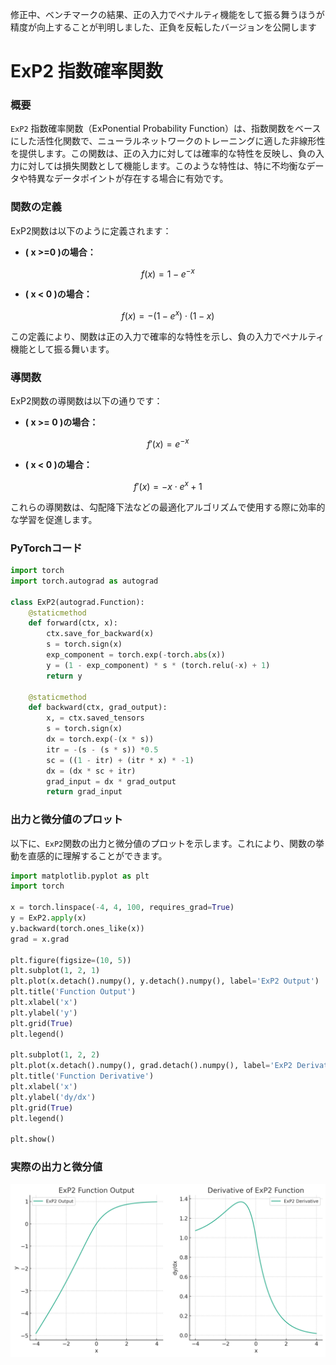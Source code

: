 修正中、ベンチマークの結果、正の入力でペナルティ機能をして振る舞うほうが精度が向上することが判明しました、正負を反転したバージョンを公開します
# ExP2 指数確率関数

### 概要
`ExP2` 指数確率関数（ExPonential Probability Function）は、指数関数をベースにした活性化関数で、ニューラルネットワークのトレーニングに適した非線形性を提供します。この関数は、正の入力に対しては確率的な特性を反映し、負の入力に対しては損失関数として機能します。このような特性は、特に不均衡なデータや特異なデータポイントが存在する場合に有効です。

### 関数の定義

ExP2関数は以下のように定義されます：

- **\( x >=0 \)の場合：**
```math
  f(x) = 1 - e^{-x}
```

- **\( x <  0 \)の場合：**
```math

  f(x) = -(1 - e^x) \cdot (1 - x)
```
この定義により、関数は正の入力で確率的な特性を示し、負の入力でペナルティ機能として振る舞います。

### 導関数

ExP2関数の導関数は以下の通りです：

- **\( x >= 0 \)の場合：**
```math
  f'(x) = e^{-x}
```

- **\( x <  0 \)の場合：**
```math
  f'(x) = -x \cdot e^x + 1
```

これらの導関数は、勾配降下法などの最適化アルゴリズムで使用する際に効率的な学習を促進します。

### PyTorchコード
```python
import torch
import torch.autograd as autograd

class ExP2(autograd.Function):
    @staticmethod
    def forward(ctx, x):
        ctx.save_for_backward(x)
        s = torch.sign(x)
        exp_component = torch.exp(-torch.abs(x))
        y = (1 - exp_component) * s * (torch.relu(-x) + 1)
        return y

    @staticmethod
    def backward(ctx, grad_output):
        x, = ctx.saved_tensors
        s = torch.sign(x)
        dx = torch.exp(-(x * s))
        itr = -(s - (s * s)) *0.5
        sc = ((1 - itr) + (itr * x) * -1)
        dx = (dx * sc + itr)
        grad_input = dx * grad_output
        return grad_input
```

### 出力と微分値のプロット
以下に、`ExP2`関数の出力と微分値のプロットを示します。これにより、関数の挙動を直感的に理解することができます。

```python
import matplotlib.pyplot as plt
import torch

x = torch.linspace(-4, 4, 100, requires_grad=True)
y = ExP2.apply(x)
y.backward(torch.ones_like(x))
grad = x.grad

plt.figure(figsize=(10, 5))
plt.subplot(1, 2, 1)
plt.plot(x.detach().numpy(), y.detach().numpy(), label='ExP2 Output')
plt.title('Function Output')
plt.xlabel('x')
plt.ylabel('y')
plt.grid(True)
plt.legend()

plt.subplot(1, 2, 2)
plt.plot(x.detach().numpy(), grad.detach().numpy(), label='ExP2 Derivative')
plt.title('Function Derivative')
plt.xlabel('x')
plt.ylabel('dy/dx')
plt.grid(True)
plt.legend()

plt.show()
```
### 実際の出力と微分値
![プロット](ExP2.png)

